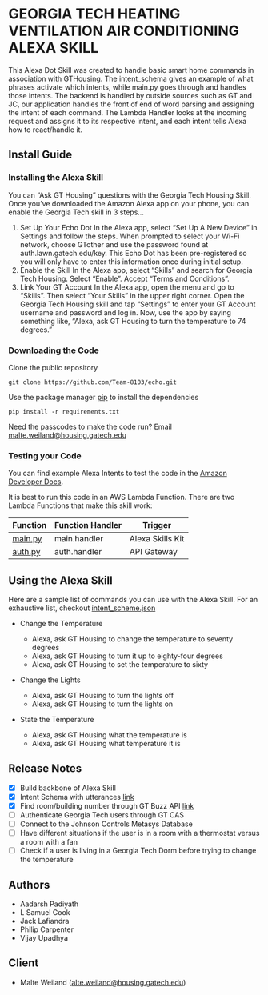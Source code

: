 # GEORGIA TECH HEATING VENTILATION AIR CONDITIONING ALEXA SKILL

This Alexa Dot Skill was created to handle basic smart home commands in association with GTHousing. The intent_schema gives an example of what phrases activate which intents, while main.py goes through and handles those intents. The backend is handled by outside sources such as GT and JC, our application handles the front of end of word parsing and assigning the intent of each command. The Lambda Handler looks at the incoming request and assigns it to its respective intent, and each intent tells Alexa how to react/handle it.

## Install Guide
### Installing the Alexa Skill
You can “Ask GT Housing” questions with the Georgia Tech Housing  Skill. Once you’ve downloaded the Amazon Alexa app on your phone, you can enable the Georgia Tech skill in 3 steps...
1. Set Up Your Echo Dot
    In the Alexa app, select “Set Up A New Device” in Settings and follow the steps. When prompted to select your Wi-Fi network, choose GTother and use the password found at auth.lawn.gatech.edu/key. This Echo Dot has been pre-registered so you will only have to enter this information once during initial setup.
2. Enable the Skill
    In the Alexa app, select “Skills” and search for Georgia Tech Housing. Select “Enable”. Accept “Terms and Conditions”.
3. Link Your GT Account
    In the Alexa app, open the menu and go to “Skills”. Then select “Your Skills” in the upper right corner. Open the Georgia Tech Housing skill and tap “Settings” to enter your GT Account username and password and log in. Now, use the app by saying something like, “Alexa, ask GT Housing to turn the temperature to 74 degrees.”

### Downloading the Code
Clone the public repository

```commandline
git clone https://github.com/Team-8103/echo.git
```

Use the package manager [pip](https://pip.pypa.io/en/stable/) to install the dependencies
```commandline
pip install -r requirements.txt
```

Need the passcodes to make the code run? Email malte.weiland@housing.gatech.edu

### Testing your Code
You can find example Alexa Intents to test the code in the [Amazon Developer Docs](https://developer.amazon.com/docs/custom-skills/request-and-response-json-reference.html).

It is best to run this code in an AWS Lambda Function.
There are two Lambda Functions that make this skill work:

Function  | Function Handler | Trigger
------------- | ------------- | -------------
[main.py](main.py)  | main.handler | Alexa Skills Kit
[auth.py](auth.py)  | auth.handler | API Gateway

## Using the Alexa Skill
Here are a sample list of commands you can use with the Alexa Skill. For an exhaustive list, checkout [intent_scheme.json](intent_schema.json)

* Change the Temperature
    * Alexa, ask GT Housing to change the temperature to seventy degrees
    * Alexa, ask GT Housing to turn it up to eighty-four degrees
    * Alexa, ask GT Housing to set the temperature to sixty

* Change the Lights
    * Alexa, ask GT Housing to turn the lights off
    * Alexa, ask GT Housing to turn the lights on

* State the Temperature
    * Alexa, ask GT Housing what the temperature is
    * Alexa, ask GT Housing what temperature it is

## Release Notes
 - [x] Build backbone of Alexa Skill
 - [x] Intent Schema with utterances [link](intent_schema.json)
 - [x] Find room/building number through GT Buzz API [link](main.py#L92)
 - [ ] Authenticate Georgia Tech users through GT CAS
 - [ ] Connect to the Johnson Controls Metasys Database
 - [ ] Have different situations if the user is in a room with a thermostat versus a room with a fan
 - [ ] Check if a user is living in a Georgia Tech Dorm before trying to change the temperature

## Authors
* Aadarsh Padiyath
* L Samuel Cook
* Jack Lafiandra
* Philip Carpenter
* Vijay Upadhya

## Client
* Malte Weiland (alte.weiland@housing.gatech.edu)
